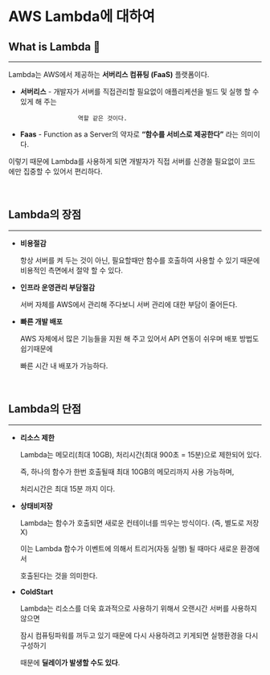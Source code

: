 # **AWS Lambda에 대하여**

## **What is Lambda** 🤔

---

 Lambda는 AWS에서 제공하는 **서버리스 컴퓨팅 (FaaS)** 플랫폼이다.

- **서버리스** - 개발자가 서버를 직접관리할 필요없이 애플리케션을 빌드 및 실행 할 수 있게 해 주는
    
                      역할 같은 것이다.
    
- **Faas** -  Function as a Server의 약자로 **“함수를 서비스로 제공한다”** 라는 의미이다.

이렇기 때문에 Lambda를 사용하게 되면 개발자가 직접 서버를 신경쓸 필요없이 코드에만 집중할 수 있어서 편리하다.

<br>

## **Lambda의 장점**

---

- **비용절감**
    
    항상 서버를 켜 두는 것이 아닌, 필요할때만 함수를 호출하여 사용할 수 있기 때문에 비용적인 측면에서 절약 할 수 있다.
    
- **인프라 운영관리 부담절감**
    
    서버 자체를 AWS에서 관리해 주다보니 서버 관리에 대한 부담이 줄어든다.
    
- **빠른 개발 배포**
    
    AWS 자체에서 많은 기능들을 지원 해 주고 있어서 API 연동이 쉬우며 배포 방법도 쉽기때문에
    
    빠른 시간 내 배포가 가능하다.
    
<BR>

## **Lambda의 단점**

---

- **리소스 제한**
    
    Lambda는 메모리(최대 10GB), 처리시간(최대 900초 = 15분)으로 제한되어 있다.
    
    즉, 하나의 함수가 한번 호출될때 최대 10GB의 메모리까지 사용 가능하며, 
    
    처리시간은 최대 15분 까지 이다.
    

- **상태비저장**
    
    Lambda는 함수가 호출되면 새로운 컨테이너를 띄우는 방식이다. (즉, 별도로 저장 X)
    
    이는 Lambda 함수가 이벤트에 의해서 트리거(자동 실행) 될 때마다 새로운 환경에서
    
    호출된다는 것을 의미한다. 
    

- **ColdStart**
    
    Lambda는 리소스를 더욱 효과적으로 사용하기 위해서 오랜시간 서버를 사용하지 않으면
    
    잠시 컴퓨팅파워를 꺼두고 있기 때문에 다시 사용하려고 키게되면 실행환경을 다시 구성하기
    
    때문에 **딜레이가 발생할 수도 있다**.